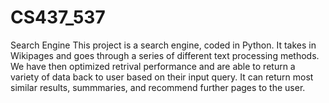 # CS437_537
Search Engine
This project is a search engine, coded in Python. It takes in Wikipages and goes through a series of different text processing methods. We have then optimized retrival performance and are able to return a variety of data back to user based on their input query. It can return most similar results, summmaries, and recommend further pages to the user. 
